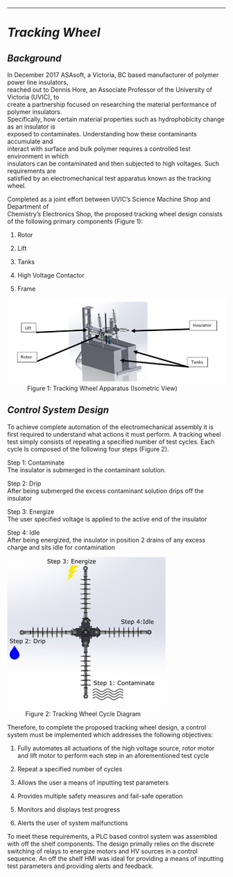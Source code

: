 ---
# *Tracking Wheel*

## *Background*

In December 2017 ASAsoft, a Victoria, BC based manufacturer of polymer power
line insulators,  
reached out to Dennis Hore, an Associate Professor of the University of Victoria
(UVIC), to  
create a partnership focused on researching the material performance of polymer
insulators.  
Specifically, how certain material properties such as hydrophobicity change as
an insulator is  
exposed to contaminates. Understanding how these contaminants accumulate and  
interact with surface and bulk polymer requires a controlled test environment in
which  
insulators can be contaminated and then subjected to high voltages. Such
requirements are  
satisfied by an electromechanical test apparatus known as the tracking wheel.

Completed as a joint effort between UVIC’s Science Machine Shop and Department
of  
Chemistry’s Electronics Shop, the proposed tracking wheel design consists of the
following primary components (Figure 1):

1.  Rotor

2.  Lift

3.  Tanks

4.  High Voltage Contactor

5.  Frame

<img src="/machine.png" /> <br>
 &emsp;&emsp;&emsp; Figure 1: Tracking Wheel Apparatus (Isometric View)

## *Control System Design*

To achieve complete automation of the electromechanical assembly it is first
required to understand what actions it must perform. A tracking wheel test
simply consists of repeating a specified number of test cycles. Each cycle Is
composed of the following four steps (Figure 2).

   Step 1: Contaminate  
   The insulator is submerged in the contaminant solution.

   Step 2: Drip  
   After being submerged the excess contaminant solution drips off the
   insulator

Step 3: Energize  
The user specified voltage is applied to the active end of the insulator

   Step 4: Idle  
   After being energized, the insulator in position 2 drains of any excess
   charge and sits idle for contamination
   
<img src="/cycle.png" /> <br>
&emsp;&emsp;&emsp;Figure 2: Tracking Wheel Cycle Diagram

Therefore, to complete the proposed tracking wheel design, a control system must
be implemented which addresses the following objectives:

1.  Fully automates all actuations of the high voltage source, rotor motor and
    lift motor to perform each step in an aforementioned test cycle

2.  Repeat a specified number of cycles

3.  Allows the user a means of inputting test parameters

4.  Provides multiple safety measures and fail-safe operation

5.  Monitors and displays test progress

6.  Alerts the user of system malfunctions

To meet these requirements, a PLC based control system was assembled with off
the shelf components. The design primally relies on the discrete switching of
relays to energize motors and HV sources in a control sequence. An off the shelf
HMI was ideal for providing a means of inputting test parameters and providing
alerts and feedback.
